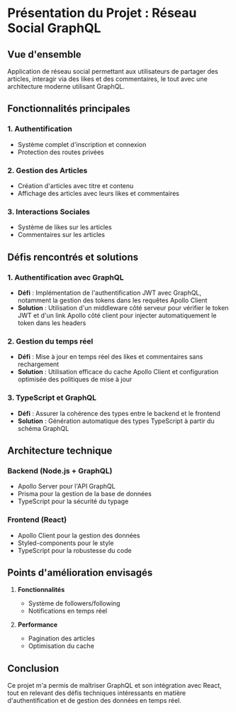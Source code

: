 # Présentation du Projet : Réseau Social GraphQL

## Vue d'ensemble
Application de réseau social permettant aux utilisateurs de partager des articles, interagir via des likes et des commentaires, le tout avec une architecture moderne utilisant GraphQL.

## Fonctionnalités principales

### 1. Authentification
- Système complet d'inscription et connexion
- Protection des routes privées

### 2. Gestion des Articles
- Création d'articles avec titre et contenu
- Affichage des articles avec leurs likes et commentaires

### 3. Interactions Sociales
- Système de likes sur les articles
- Commentaires sur les articles

## Défis rencontrés et solutions

### 1. Authentification avec GraphQL
- **Défi** : Implémentation de l'authentification JWT avec GraphQL, notamment la gestion des tokens dans les requêtes Apollo Client
- **Solution** : Utilisation d'un middleware côté serveur pour vérifier le token JWT et d'un link Apollo côté client pour injecter automatiquement le token dans les headers

### 2. Gestion du temps réel
- **Défi** : Mise à jour en temps réel des likes et commentaires sans rechargement
- **Solution** : Utilisation efficace du cache Apollo Client et configuration optimisée des politiques de mise à jour

### 3. TypeScript et GraphQL
- **Défi** : Assurer la cohérence des types entre le backend et le frontend
- **Solution** : Génération automatique des types TypeScript à partir du schéma GraphQL

## Architecture technique

### Backend (Node.js + GraphQL)
- Apollo Server pour l'API GraphQL
- Prisma pour la gestion de la base de données
- TypeScript pour la sécurité du typage

### Frontend (React)
- Apollo Client pour la gestion des données
- Styled-components pour le style
- TypeScript pour la robustesse du code

## Points d'amélioration envisagés

1. **Fonctionnalités**
   - Système de followers/following
   - Notifications en temps réel

2. **Performance**
   - Pagination des articles
   - Optimisation du cache

## Conclusion

Ce projet m'a permis de maîtriser GraphQL et son intégration avec React, tout en relevant des défis techniques intéressants en matière d'authentification et de gestion des données en temps réel.
